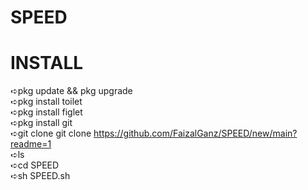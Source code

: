# SPEED

# INSTALL
➪pkg update && pkg upgrade                       
➪pkg install toilet                           
➪pkg install figlet                                 
➪pkg install git                                 
➪git clone git clone https://github.com/FaizalGanz/SPEED/new/main?readme=1                                          
➪ls                           
➪cd SPEED                        
➪sh SPEED.sh                              
    
